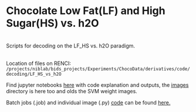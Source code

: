 # Chocolate Low Fat(LF) and High Sugar(HS) vs. h2O  
<br>
Scripts for decoding on the LF_HS vs. h2O paradigm.  
<br>
<br>

Location of files on RENCI: 
``` /projects/niblab/bids_projects/Experiments/ChocoData/derivatives/code/decoding/LF_HS_vs_h2O```
<br>


Find jupyter notebooks [here](https://github.com/niblunc/ChocolateData/tree/master/ana/SVM_Decoding/LF_HS_vs_h2O/notebooks) with code explanation and outputs, the [images](https://github.com/niblunc/ChocolateData/tree/master/ana/SVM_Decoding/LF_HS_vs_h2O/notebooks/images) directory is here too and olds the SVM weight images. 

Batch jobs (.job) and individual image (.py)  [code](https://github.com/niblunc/ChocolateData/tree/master/data_ana/SVM_Decoding/LF_HS_vs_h2O/code) can be found [here.](https://github.com/niblunc/ChocolateData/tree/master/data_ana/SVM_Decoding/LF_HS_vs_h2O/code)     

